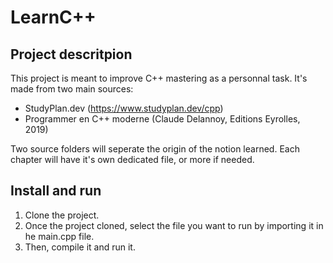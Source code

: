 # LearnC++

## Project descritpion

This project is meant to improve C++ mastering as a personnal task.
It's made from two main sources:
- StudyPlan.dev (https://www.studyplan.dev/cpp)
- Programmer en C++ moderne (Claude Delannoy, Editions Eyrolles, 2019)

Two source folders will seperate the origin of the notion learned.
Each chapter will have it's own dedicated file, or more if needed.

## Install and run

1. Clone the project.
2. Once the project cloned, select the file you want to run by importing it in he main.cpp file.
3. Then, compile it and run it.